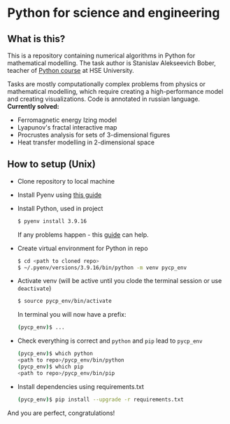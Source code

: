 # Python for science and engineering
## What is this?
This is a repository containing numerical algorithms in Python for mathematical modelling.
The task author is Stanislav Alekseevich Bober, teacher of [Python course](https://www.hse.ru/edu/courses/646488730) at HSE University.

Tasks are mostly computationally complex problems from physics or mathematical modelling, which require creating a high-performance model and creating visualizations. Code is annotated in russian language.
**Currently solved:**
- Ferromagnetic energy Izing model
- Lyapunov's fractal interactive map
- Procrustes analysis for sets of 3-dimensional figures
- Heat transfer modelling in 2-dimensional space

## How to setup (Unix)
- Clone repository to local machine
- Install Pyenv using [this guide](https://github.com/pyenv/pyenv#installation)
- Install Python, used in project
  ```bash
  $ pyenv install 3.9.16
  ```
  If any problems happen - this [guide](https://github.com/pyenv/pyenv/wiki/Common-build-problems) can help.
- Create virtual environment for Python in repo
  ```bash
  $ cd <path to cloned repo>
  $ ~/.pyenv/versions/3.9.16/bin/python -m venv pycp_env
  ```
- Activate venv (will be active until you clode the terminal session or use `deactivate`)
  ```bash
  $ source pycp_env/bin/activate
  ```  
  In terminal you will now have a prefix:
  ```bash
  (pycp_env)$ ...
  ```

- Check everything is correct and `python` and `pip` lead to `pycp_env`
    ```bash
    (pycp_env)$ which python
    <path to repo>/pycp_env/bin/python
    (pycp_env)$ which pip
    <path to repo>/pycp_env/bin/pip
    ```
- Install dependencies using requirements.txt
  ```bash
  (pycp_env)$ pip install --upgrade -r requirements.txt
  ```
And you are perfect, congratulations!
